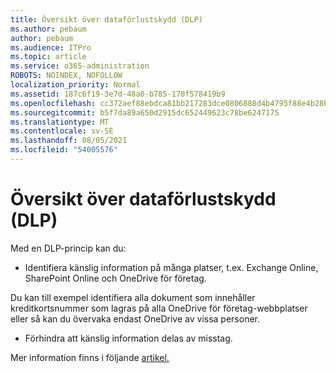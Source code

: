 ```yaml
---
title: Översikt över dataförlustskydd (DLP)
ms.author: pebaum
author: pebaum
ms.audience: ITPro
ms.topic: article
ms.service: o365-administration
ROBOTS: NOINDEX, NOFOLLOW
localization_priority: Normal
ms.assetid: 187c6f19-3e7d-48a0-b785-170f578419b9
ms.openlocfilehash: cc372aef88ebdca81bb217283dce0806888d4b4795f88e4b28bd36cc2c6f1c5f
ms.sourcegitcommit: b5f7da89a650d2915dc652449623c78be6247175
ms.translationtype: MT
ms.contentlocale: sv-SE
ms.lasthandoff: 08/05/2021
ms.locfileid: "54005576"
---
```

# <a name="data-loss-prevention-dlp-overview"></a>Översikt över dataförlustskydd (DLP)

Med en DLP-princip kan du:

- Identifiera känslig information på många platser, t.ex. Exchange Online, SharePoint Online och OneDrive för företag.


Du kan till exempel identifiera alla dokument som innehåller kreditkortsnummer som lagras på alla OneDrive för företag-webbplatser eller så kan du övervaka endast OneDrive av vissa personer.

- Förhindra att känslig information delas av misstag.


Mer information finns i följande [artikel.](https://docs.microsoft.com/microsoft-365/compliance/data-loss-prevention-policies)

